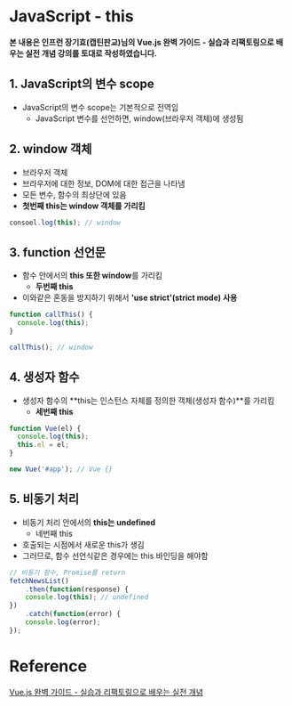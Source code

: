 # JavaScript - this

**본 내용은 인프런 장기효(캡틴판교)님의 Vue.js 완벽 가이드 - 실습과 리팩토링으로 배우는 실전 개념 강의를 토대로 작성하였습니다.**



## 1. JavaScript의 변수 scope

* JavaScript의 변수 scope는 기본적으로 전역임
  * JavaScript 변수를 선언하면, window(브라우저 객체)에 생성됨



## 2. window 객체

* 브라우저 객체
* 브라우저에 대한 정보, DOM에 대한 접근을 나타냄
* 모든 변수, 함수의 최상단에 있음
* **첫번째 this는 window 객체를 가리킴**

```JavaScript
consoel.log(this); // window
```





## 3. function 선언문

* 함수 안에서의 **this 또한 window**를 가리킴
  * **두번째 this**
* 이와같은 혼동을 방지하기 위해서 **'use strict'(strict mode) 사용**

```JavaScript
function callThis() {
  console.log(this);
}

callThis(); // window
```



## 4. 생성자 함수

* 생성자 함수의 **this는 인스턴스 자체를 정의한 객체(생성자 함수)**를 가리킴
  * **세번째 this**

```JavaScript
function Vue(el) {
  console.log(this);
  this.el = el;
}

new Vue('#app'); // Vue {}
```



## 5. 비동기 처리

* 비동기 처리 안에서의 **this는 undefined**
  * 네번째 this
* 호출되는 시점에서 새로운 this가 생김
* 그러므로, 함수 선언식같은 경우에는 this 바인딩을 해야함



```JavaScript
// 비동기 함수, Promise를 return
fetchNewsList()
	.then(function(response) {
  	console.log(this); // undefined
})
	.catch(function(error) {
    console.log(error);
});


```



# Reference

[Vue.js 완벽 가이드 - 실습과 리팩토링으로 배우는 실전 개념](https://www.inflearn.com/course/vue-js/dashboard)

